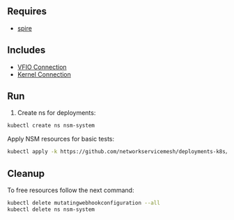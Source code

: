 ## Requires

- [spire](../spire)

## Includes

- [VFIO Connection](../use-cases/Vfio2Noop)
- [Kernel Connection](../use-cases/SriovKernel2Noop)

## Run

1. Create ns for deployments:
```bash
kubectl create ns nsm-system
```

Apply NSM resources for basic tests:
```bash
kubectl apply -k https://github.com/networkservicemesh/deployments-k8s/examples/sriov?ref=fd80dc669d39d4189cbf796714b97c6235ebce15
```

## Cleanup

To free resources follow the next command:
```bash
kubectl delete mutatingwebhookconfiguration --all
kubectl delete ns nsm-system
```
